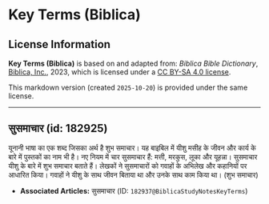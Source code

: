 # Key Terms (Biblica)

## License Information

**Key Terms (Biblica)** is based on and adapted from: _Biblica Bible Dictionary_, [Biblica, Inc.](https://www.biblica.com/), 2023, which is licensed under a [CC BY-SA 4.0 license](https://creativecommons.org/licenses/by-sa/4.0/legalcode.en).

This markdown version (created `2025-10-20`) is provided under the same license.



--------------------------------

## सुसमाचार (id: 182925)

यूनानी भाषा का एक शब्द जिसका अर्थ है शुभ समाचार। यह बाइबिल में यीशु मसीह के जीवन और कार्य के बारे में पुस्तकों का नाम भी है। नए नियम में चार सुसमाचार हैं: मत्ती, मरकुस, लूका और यूहन्ना। सुसमाचार यीशु के बारे में शुभ समाचार बताते हैं। लेखकों ने सुसमाचारों को गवाहों के अभिलेख और कहानियों पर आधारित किया। गवाहों ने यीशु के साथ जीवन बिताया था और उनके साथ काम किया था। (शुभ समाचार)

* **Associated Articles:** सुसमाचार (ID: `182937@BiblicaStudyNotesKeyTerms`)

